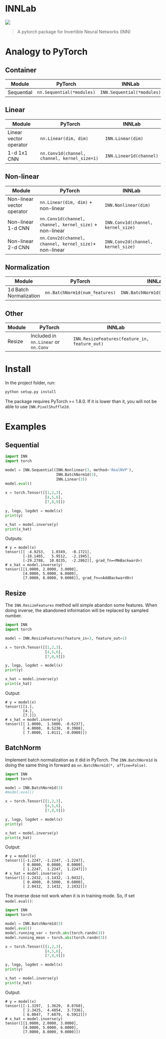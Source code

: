 # INNLab

![](https://img.shields.io/static/v1?label=pytorch&message=≥1.6&color=yellow)

> A pytorch package for Invertible Neural Networks (INN)



# Analogy to PyTorch

## Container

| Module     | PyTorch                   | INNLab                     |
| ---------- | ------------------------- | -------------------------- |
| Sequential | `nn.Sequential(*modules)` | `INN.Sequential(*modules)` |

## Linear

| Module                | PyTorch               | INNLab               |
| ---------------------------- | ------------------------------ | ------------------------------ |
| Linear vector operator | `nn.Linear(dim, dim)` | `INN.Linear(dim)` |
| 1-d 1x1 CNN | `nn.Conv1d(channel, channel, kernel_size=1)` | `INN.Linear1d(channel)` |

## Non-linear

| Module                     | PyTorch                                                 | INNLab                             |
| -------------------------- | ------------------------------------------------------- | ---------------------------------- |
| Non-linear vector operator | `nn.Linear(dim, dim)` + non-linear                      | `INN.Nonlinear(dim)`               |
| Non-linear 1-d CNN         | `nn.Conv1d(channel, channel, kernel_size)` + non-linear | `INN.Conv1d(channel, kernel_size)` |
| Non-linear 2-d CNN         | `nn.Conv2d(channel, channel, kernel_size)`+ non-linear  | `INN.Conv2d(channel, kernel_size)` |

## Normalization

| Module                 | PyTorch                        | INNLab                         |
| ---------------------- | ------------------------------ | ------------------------------ |
| 1d Batch Normalization | `nn.BatchNorm1d(num_features)` | `INN.BatchNorm1d(num_feature)` |

## Other

| Module | PyTorch                              | INNLab                                        |
| ------ | ------------------------------------ | --------------------------------------------- |
| Resize | Included in `nn.Linear` or `nn.Conv` | `INN.ResizeFeatures(feature_in, feature_out)` |

# Install

In the project folder, run:

```bash
python setup.py install
```

The package requires PyTorch >= 1.8.0. If it is lower than it, you will not be able to use `INN.PixelShuffle2d`.

# Examples

## Sequential

```python
import INN
import torch

model = INN.Sequential(INN.Nonlinear(3, method='RealNVP'),
                       INN.BatchNorm1d(3),
                       INN.Linear(3))
model.eval()

x = torch.Tensor([[1,2,3],
                  [4,5,6],
                  [7,8,9]])

y, logp, logdet = model(x)
print(y)

x_hat = model.inverse(y)
print(x_hat)
```

Outputs:

```
# y = model(x)
tensor([[ -4.9253,   1.0349,  -0.1721],
        [-18.1465,   5.9512,  -2.1945],
        [-29.2788,  10.0235,  -2.2862]], grad_fn=<MmBackward>)
# x_hat = model.inverse(y)
tensor([[1.0000, 2.0000, 3.0000],
        [4.0000, 5.0000, 6.0000],
        [7.0000, 8.0000, 9.0000]], grad_fn=<AddBackward0>)
```

## Resize

The `INN.ResizeFeatures` method will simple abandon some features. When doing inverse, the abandoned information will be replaced by sampled number. 

```python
import INN
import torch

model = INN.ResizeFeatures(feature_in=3, feature_out=1)

x = torch.Tensor([[1,2,3],
                  [4,5,6],
                  [7,8,9]])

y, logp, logdet = model(x)
print(y)

x_hat = model.inverse(y)
print(x_hat)
```

Output:

```
# y = model(x)
tensor([[1.],
        [4.],
        [7.]])
# x_hat = model.inverse(y)
tensor([[ 1.0000,  1.5800, -0.6237],
        [ 4.0000,  0.5238,  0.3988],
        [ 7.0000,  1.0111, -0.0900]])
```

## BatchNorm

Implement batch normalization as it did in PyTorch. The `INN.BatchNorm1d` is doing the same thing in forward as `nn.BatchNorm1d(*, affine=False)`. 

```python
import INN
import torch

model = INN.BatchNorm1d(3)
#model.eval()

x = torch.Tensor([[1,2,3],
                  [4,5,6],
                  [7,8,9]])

y, logp, logdet = model(x)
print(y)

x_hat = model.inverse(y)
print(x_hat)
```

Output:

```
# y = model(x)
tensor([[-1.2247, -1.2247, -1.2247],
        [ 0.0000,  0.0000,  0.0000],
        [ 1.2247,  1.2247,  1.2247]])
# x_hat = model.inverse(y)
tensor([[-1.2432, -1.1432, -1.0432],
        [ 0.4000,  0.5000,  0.6000],
        [ 2.0432,  2.1432,  2.2432]])
```

The inverse dose not work when it is in training mode. So, if set `model.eval()`:

```python
import INN
import torch

model = INN.BatchNorm1d(3)
model.eval()
model.running_var = torch.abs(torch.randn(3))
model.running_mean = torch.abs(torch.randn(3))

x = torch.Tensor([[1,2,3],
                  [4,5,6],
                  [7,8,9]])

y, logp, logdet = model(x)
print(y)

x_hat = model.inverse(y)
print(x_hat)
```

Output:

```
# y = model(x)
tensor([[-1.3197,  1.3629,  0.8760],
        [ 2.3425,  4.4854,  3.7336],
        [ 6.0047,  7.6079,  6.5912]])
# x_hat = model.inverse(y)
tensor([[1.0000, 2.0000, 3.0000],
        [4.0000, 5.0000, 6.0000],
        [7.0000, 8.0000, 9.0000]])
```

